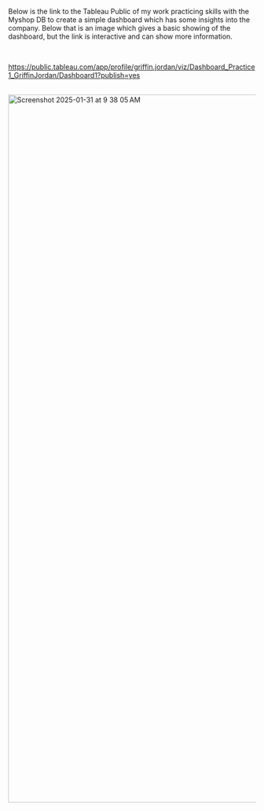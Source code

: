 Below is the link to the Tableau Public of my work practicing skills with the Myshop DB to create a simple dashboard which has some insights 
into the company. Below that is an image which gives a basic showing of the dashboard, but the link is interactive and can show more information.

<br />

https://public.tableau.com/app/profile/griffin.jordan/viz/Dashboard_Practice1_GriffinJordan/Dashboard1?publish=yes

<br />

<img width="1440" alt="Screenshot 2025-01-31 at 9 38 05 AM" src="https://github.com/user-attachments/assets/3c450f5e-5cb9-4043-87e1-70da4a72cb75" />

